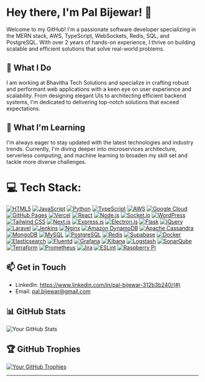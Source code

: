 # Hey there, I'm Pal Bijewar! 👋

Welcome to my GitHub! I'm a passionate software developer specializing in the MERN stack, AWS, TypeScript, WebSockets, Redis, SQL, and PostgreSQL. With over 2 years of hands-on experience, I thrive on building scalable and efficient solutions that solve real-world problems. 

## 🚀 What I Do

I am working at Bhavitha Tech Solutions and specialize in crafting robust and performant web applications with a keen eye on user experience and scalability. From designing elegant UIs to architecting efficient backend systems, I'm dedicated to delivering top-notch solutions that exceed expectations.

## 🌱 What I'm Learning

I'm always eager to stay updated with the latest technologies and industry trends. Currently, I'm diving deeper into microservices architecture, serverless computing, and machine learning to broaden my skill set and tackle more diverse challenges.

# 💻 Tech Stack:

[![HTML5](https://img.shields.io/badge/-HTML5-E34F26?style=for-the-badge&logo=html5&logoColor=white)](#)
[![JavaScript](https://img.shields.io/badge/-JavaScript-F7DF1E?style=for-the-badge&logo=javascript&logoColor=black)](#)
[![Python](https://img.shields.io/badge/-Python-3776AB?style=for-the-badge&logo=python&logoColor=white)](#)
[![TypeScript](https://img.shields.io/badge/-TypeScript-007ACC?style=for-the-badge&logo=typescript&logoColor=white)](#)
[![AWS](https://img.shields.io/badge/-AWS-232F3E?style=for-the-badge&logo=amazon-aws&logoColor=white)](#)
[![Google Cloud](https://img.shields.io/badge/-Google%20Cloud-4285F4?style=for-the-badge&logo=google-cloud&logoColor=white)](#)
[![GitHub Pages](https://img.shields.io/badge/-GitHub%20Pages-181717?style=for-the-badge&logo=github&logoColor=white)](#)
[![Vercel](https://img.shields.io/badge/-Vercel-000000?style=for-the-badge&logo=vercel&logoColor=white)](#)
[![React](https://img.shields.io/badge/-React-61DAFB?style=for-the-badge&logo=react&logoColor=black)](#)
[![Node.js](https://img.shields.io/badge/-Node.js-339933?style=for-the-badge&logo=node.js&logoColor=white)](#)
[![Socket.io](https://img.shields.io/badge/-Socket.io-010101?style=for-the-badge&logo=socket.io&logoColor=white)](#)
[![WordPress](https://img.shields.io/badge/-WordPress-21759B?style=for-the-badge&logo=wordpress&logoColor=white)](#)
[![Tailwind CSS](https://img.shields.io/badge/-Tailwind%20CSS-38B2AC?style=for-the-badge&logo=tailwind-css&logoColor=white)](#)
[![Next.js](https://img.shields.io/badge/-Next.js-000000?style=for-the-badge&logo=next.js&logoColor=white)](#)
[![Express.js](https://img.shields.io/badge/-Express.js-000000?style=for-the-badge&logo=express&logoColor=white)](#)
[![Electron.js](https://img.shields.io/badge/-Electron.js-47848F?style=for-the-badge&logo=electron&logoColor=white)](#)
[![Flask](https://img.shields.io/badge/-Flask-000000?style=for-the-badge&logo=flask&logoColor=white)](#)
[![jQuery](https://img.shields.io/badge/-jQuery-0769AD?style=for-the-badge&logo=jquery&logoColor=white)](#)
[![Laravel](https://img.shields.io/badge/-Laravel-FF2D20?style=for-the-badge&logo=laravel&logoColor=white)](#)
[![Jenkins](https://img.shields.io/badge/-Jenkins-D24939?style=for-the-badge&logo=jenkins&logoColor=white)](#)
[![Nginx](https://img.shields.io/badge/-Nginx-269539?style=for-the-badge&logo=nginx&logoColor=white)](#)
[![Amazon DynamoDB](https://img.shields.io/badge/-Amazon%20DynamoDB-4053D6?style=for-the-badge&logo=amazon-dynamodb&logoColor=white)](#)
[![Apache Cassandra](https://img.shields.io/badge/-Apache%20Cassandra-1287B1?style=for-the-badge&logo=apache-cassandra&logoColor=white)](#)
[![MongoDB](https://img.shields.io/badge/-MongoDB-47A248?style=for-the-badge&logo=mongodb&logoColor=white)](#)
[![MySQL](https://img.shields.io/badge/-MySQL-4479A1?style=for-the-badge&logo=mysql&logoColor=white)](#)
[![PostgreSQL](https://img.shields.io/badge/-PostgreSQL-336791?style=for-the-badge&logo=postgresql&logoColor=white)](#)
[![Redis](https://img.shields.io/badge/-Redis-DC382D?style=for-the-badge&logo=redis&logoColor=white)](#)
[![Supabase](https://img.shields.io/badge/-Supabase-0044FF?style=for-the-badge&logo=supabase&logoColor=white)](#)
[![Docker](https://img.shields.io/badge/-Docker-2496ED?style=for-the-badge&logo=docker&logoColor=white)](#)
[![Elasticsearch](https://img.shields.io/badge/-Elasticsearch-005571?style=for-the-badge&logo=elasticsearch&logoColor=white)](#)
[![Fluentd](https://img.shields.io/badge/-Fluentd-0E83CD?style=for-the-badge&logo=fluentd&logoColor=white)](#)
[![Grafana](https://img.shields.io/badge/-Grafana-F46800?style=for-the-badge&logo=grafana&logoColor=white)](#)
[![Kibana](https://img.shields.io/badge/-Kibana-005571?style=for-the-badge&logo=kibana&logoColor=white)](#)
[![Logstash](https://img.shields.io/badge/-Logstash-005571?style=for-the-badge&logo=logstash&logoColor=white)](#)
[![SonarQube](https://img.shields.io/badge/-SonarQube-4E9BCD?style=for-the-badge&logo=sonarqube&logoColor=white)](#)
[![Terraform](https://img.shields.io/badge/-Terraform-623CE4?style=for-the-badge&logo=terraform&logoColor=white)](#)
[![Prometheus](https://img.shields.io/badge/-Prometheus-E6522C?style=for-the-badge&logo=prometheus&logoColor=white)](#)
[![Jira](https://img.shields.io/badge/-Jira-0052CC?style=for-the-badge&logo=jira&logoColor=white)](#)
[![ESLint](https://img.shields.io/badge/-ESLint-4B32C3?style=for-the-badge&logo=eslint&logoColor=white)](#)
[![Raspberry Pi](https://img.shields.io/badge/-Raspberry%20Pi-C51A4A?style=for-the-badge&logo=raspberry-pi&logoColor=white)](#)

## 📫 Get in Touch

- LinkedIn: https://www.linkedin.com/in/pal-bijewar-312b3b240/(#)
- Email: pal.bijewar@gmail.com

## 📊 GitHub Stats

![Your GitHub Stats](https://github-readme-stats.vercel.app/api?username=palbijewar&show_icons=true&theme=radical)

## 🏆 GitHub Trophies

[![Your GitHub Trophies](https://github-profile-trophy.vercel.app/?username=palbijewar&theme=radical)](https://github.com/ryo-ma/github-profile-trophy)

---
